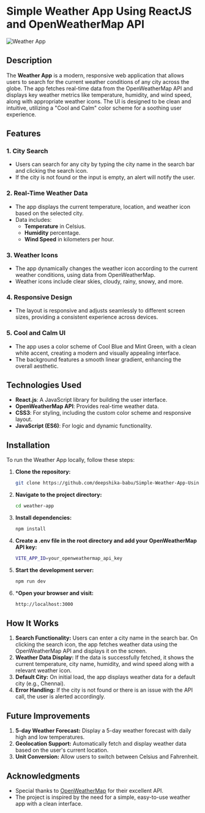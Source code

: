 # Simple Weather App Using ReactJS and OpenWeatherMap API

![Weather App](path_to_screenshot.png) <!-- You can add a screenshot of your app here -->

## Description

The **Weather App** is a modern, responsive web application that allows users to search for the current weather conditions of any city across the globe. The app fetches real-time data from the OpenWeatherMap API and displays key weather metrics like temperature, humidity, and wind speed, along with appropriate weather icons. The UI is designed to be clean and intuitive, utilizing a "Cool and Calm" color scheme for a soothing user experience.

## Features

### 1. **City Search**
   - Users can search for any city by typing the city name in the search bar and clicking the search icon.
   - If the city is not found or the input is empty, an alert will notify the user.

### 2. **Real-Time Weather Data**
   - The app displays the current temperature, location, and weather icon based on the selected city.
   - Data includes:
     - **Temperature** in Celsius.
     - **Humidity** percentage.
     - **Wind Speed** in kilometers per hour.

### 3. **Weather Icons**
   - The app dynamically changes the weather icon according to the current weather conditions, using data from OpenWeatherMap.
   - Weather icons include clear skies, cloudy, rainy, snowy, and more.

### 4. **Responsive Design**
   - The layout is responsive and adjusts seamlessly to different screen sizes, providing a consistent experience across devices.

### 5. **Cool and Calm UI**
   - The app uses a color scheme of Cool Blue and Mint Green, with a clean white accent, creating a modern and visually appealing interface.
   - The background features a smooth linear gradient, enhancing the overall aesthetic.

## Technologies Used

- **React.js**: A JavaScript library for building the user interface.
- **OpenWeatherMap API**: Provides real-time weather data.
- **CSS3**: For styling, including the custom color scheme and responsive layout.
- **JavaScript (ES6)**: For logic and dynamic functionality.

## Installation

To run the Weather App locally, follow these steps:

1. **Clone the repository:**
   ```bash
   git clone https://github.com/deepshika-babu/Simple-Weather-App-Using-React-and-OpenWeatherMap-API.git

2. **Navigate to the project directory:**
   ```bash
   cd weather-app

3. **Install dependencies:**
   ```bash
   npm install

4. **Create a .env file in the root directory and add your OpenWeatherMap API key:**
   ```bash
   VITE_APP_ID=your_openweathermap_api_key

5. **Start the development server:**
   ```bash
   npm run dev

6. ***Open your browser and visit:**
   ```bash
   http://localhost:3000

## How It Works

1. **Search Functionality:** Users can enter a city name in the search bar. On clicking the search icon, the app fetches weather data using the OpenWeatherMap API and displays it on the screen.
2. **Weather Data Display:** If the data is successfully fetched, it shows the current temperature, city name, humidity, and wind speed along with a relevant weather icon.
3. **Default City:** On initial load, the app displays weather data for a default city (e.g., Chennai).
4. **Error Handling:** If the city is not found or there is an issue with the API call, the user is alerted accordingly.

## Future Improvements

1. **5-day Weather Forecast:** Display a 5-day weather forecast with daily high and low temperatures.
2. **Geolocation Support:** Automatically fetch and display weather data based on the user's current location.
3. **Unit Conversion:** Allow users to switch between Celsius and Fahrenheit.

## Acknowledgments

- Special thanks to [OpenWeatherMap](https://openweathermap.org/) for their excellent API.
- The project is inspired by the need for a simple, easy-to-use weather app with a clean interface.
